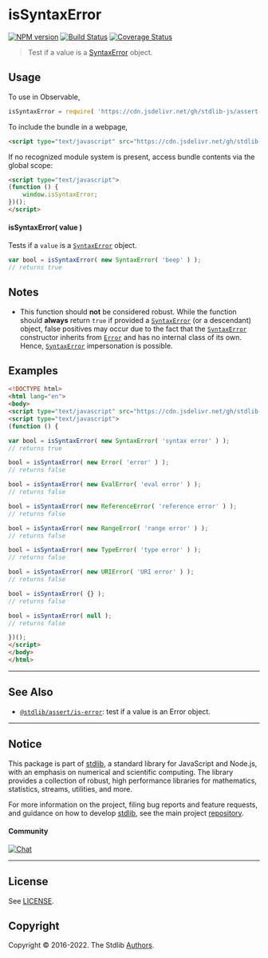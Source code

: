 <!--

@license Apache-2.0

Copyright (c) 2018 The Stdlib Authors.

Licensed under the Apache License, Version 2.0 (the "License");
you may not use this file except in compliance with the License.
You may obtain a copy of the License at

   http://www.apache.org/licenses/LICENSE-2.0

Unless required by applicable law or agreed to in writing, software
distributed under the License is distributed on an "AS IS" BASIS,
WITHOUT WARRANTIES OR CONDITIONS OF ANY KIND, either express or implied.
See the License for the specific language governing permissions and
limitations under the License.

-->

# isSyntaxError

[![NPM version][npm-image]][npm-url] [![Build Status][test-image]][test-url] [![Coverage Status][coverage-image]][coverage-url] <!-- [![dependencies][dependencies-image]][dependencies-url] -->

> Test if a value is a [SyntaxError][mdn-syntax-error] object.

<!-- Section to include introductory text. Make sure to keep an empty line after the intro `section` element and another before the `/section` close. -->

<section class="intro">

</section>

<!-- /.intro -->

<!-- Package usage documentation. -->



<section class="usage">

## Usage

To use in Observable,

```javascript
isSyntaxError = require( 'https://cdn.jsdelivr.net/gh/stdlib-js/assert-is-syntax-error@umd/browser.js' )
```

To include the bundle in a webpage,

```html
<script type="text/javascript" src="https://cdn.jsdelivr.net/gh/stdlib-js/assert-is-syntax-error@umd/browser.js"></script>
```

If no recognized module system is present, access bundle contents via the global scope:

```html
<script type="text/javascript">
(function () {
    window.isSyntaxError;
})();
</script>
```

#### isSyntaxError( value )

Tests if a `value` is a [`SyntaxError`][mdn-syntax-error] object.

```javascript
var bool = isSyntaxError( new SyntaxError( 'beep' ) );
// returns true
```

</section>

<!-- /.usage -->

<!-- Package usage notes. Make sure to keep an empty line after the `section` element and another before the `/section` close. -->

<section class="notes">

## Notes

-   This function should **not** be considered robust. While the function should **always** return `true` if provided a [`SyntaxError`][mdn-syntax-error] (or a descendant) object, false positives may occur due to the fact that the [`SyntaxError`][mdn-syntax-error] constructor inherits from [`Error`][mdn-error] and has no internal class of its own. Hence, [`SyntaxError`][mdn-syntax-error] impersonation is possible.

</section>

<!-- /.notes -->

<!-- Package usage examples. -->

<section class="examples">

## Examples

<!-- eslint no-undef: "error" -->

```html
<!DOCTYPE html>
<html lang="en">
<body>
<script type="text/javascript" src="https://cdn.jsdelivr.net/gh/stdlib-js/assert-is-syntax-error@umd/index.js"></script>
<script type="text/javascript">
(function () {

var bool = isSyntaxError( new SyntaxError( 'syntax error' ) );
// returns true

bool = isSyntaxError( new Error( 'error' ) );
// returns false

bool = isSyntaxError( new EvalError( 'eval error' ) );
// returns false

bool = isSyntaxError( new ReferenceError( 'reference error' ) );
// returns false

bool = isSyntaxError( new RangeError( 'range error' ) );
// returns false

bool = isSyntaxError( new TypeError( 'type error' ) );
// returns false

bool = isSyntaxError( new URIError( 'URI error' ) );
// returns false

bool = isSyntaxError( {} );
// returns false

bool = isSyntaxError( null );
// returns false

})();
</script>
</body>
</html>
```

</section>

<!-- /.examples -->

<!-- Section to include cited references. If references are included, add a horizontal rule *before* the section. Make sure to keep an empty line after the `section` element and another before the `/section` close. -->

<section class="references">

</section>

<!-- /.references -->

<!-- Section for related `stdlib` packages. Do not manually edit this section, as it is automatically populated. -->

<section class="related">

* * *

## See Also

-   <span class="package-name">[`@stdlib/assert/is-error`][@stdlib/assert/is-error]</span><span class="delimiter">: </span><span class="description">test if a value is an Error object.</span>

</section>

<!-- /.related -->

<!-- Section for all links. Make sure to keep an empty line after the `section` element and another before the `/section` close. -->


<section class="main-repo" >

* * *

## Notice

This package is part of [stdlib][stdlib], a standard library for JavaScript and Node.js, with an emphasis on numerical and scientific computing. The library provides a collection of robust, high performance libraries for mathematics, statistics, streams, utilities, and more.

For more information on the project, filing bug reports and feature requests, and guidance on how to develop [stdlib][stdlib], see the main project [repository][stdlib].

#### Community

[![Chat][chat-image]][chat-url]

---

## License

See [LICENSE][stdlib-license].


## Copyright

Copyright &copy; 2016-2022. The Stdlib [Authors][stdlib-authors].

</section>

<!-- /.stdlib -->

<!-- Section for all links. Make sure to keep an empty line after the `section` element and another before the `/section` close. -->

<section class="links">

[npm-image]: http://img.shields.io/npm/v/@stdlib/assert-is-syntax-error.svg
[npm-url]: https://npmjs.org/package/@stdlib/assert-is-syntax-error

[test-image]: https://github.com/stdlib-js/assert-is-syntax-error/actions/workflows/test.yml/badge.svg?branch=main
[test-url]: https://github.com/stdlib-js/assert-is-syntax-error/actions/workflows/test.yml?query=branch:main

[coverage-image]: https://img.shields.io/codecov/c/github/stdlib-js/assert-is-syntax-error/main.svg
[coverage-url]: https://codecov.io/github/stdlib-js/assert-is-syntax-error?branch=main

<!--

[dependencies-image]: https://img.shields.io/david/stdlib-js/assert-is-syntax-error.svg
[dependencies-url]: https://david-dm.org/stdlib-js/assert-is-syntax-error/main

-->

[chat-image]: https://img.shields.io/gitter/room/stdlib-js/stdlib.svg
[chat-url]: https://gitter.im/stdlib-js/stdlib/

[stdlib]: https://github.com/stdlib-js/stdlib

[stdlib-authors]: https://github.com/stdlib-js/stdlib/graphs/contributors

[umd]: https://github.com/umdjs/umd
[es-module]: https://developer.mozilla.org/en-US/docs/Web/JavaScript/Guide/Modules

[deno-url]: https://github.com/stdlib-js/assert-is-syntax-error/tree/deno
[umd-url]: https://github.com/stdlib-js/assert-is-syntax-error/tree/umd
[esm-url]: https://github.com/stdlib-js/assert-is-syntax-error/tree/esm
[branches-url]: https://github.com/stdlib-js/assert-is-syntax-error/blob/main/branches.md

[stdlib-license]: https://raw.githubusercontent.com/stdlib-js/assert-is-syntax-error/main/LICENSE

[mdn-error]: https://developer.mozilla.org/en-US/docs/Web/JavaScript/Reference/Global_Objects/Error

[mdn-syntax-error]: https://developer.mozilla.org/en-US/docs/Web/JavaScript/Reference/Global_Objects/SyntaxError

<!-- <related-links> -->

[@stdlib/assert/is-error]: https://github.com/stdlib-js/assert-is-error/tree/umd

<!-- </related-links> -->

</section>

<!-- /.links -->

